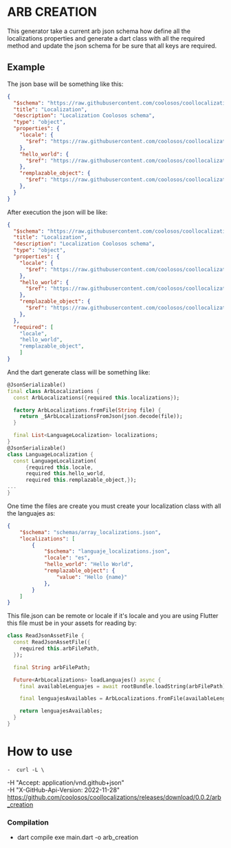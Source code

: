 # ARB CREATION

This generator take a current arb json schema how define all the localizations properties and generate a dart class with all the required method and update the json schema for be sure that all keys are required.

## Example
The json base will be something like this:
```json
{
  "$schema": "https://raw.githubusercontent.com/coolosos/coollocalizations/main/json_schemas/arb_localization.json",
  "title": "Localization",
  "description": "Localization Coolosos schema",
  "type": "object",
  "properties": {
    "locale": {
      "$ref": "https://raw.githubusercontent.com/coolosos/coollocalizations/main/json_schemas/arb_instances.json#/objects/simple"
    },
    "hello_world": {
      "$ref": "https://raw.githubusercontent.com/coolosos/coollocalizations/main/json_schemas/arb_instances.json#/objects/simple"
    },
    "remplazable_object": {
      "$ref": "https://raw.githubusercontent.com/coolosos/coollocalizations/main/json_schemas/arb_instances.json#/objects/replacement"
    },
  }
}
```
After execution the json will be like:
```json
{
  "$schema": "https://raw.githubusercontent.com/coolosos/coollocalizations/main/json_schemas/arb_localization.json",
  "title": "Localization",
  "description": "Localization Coolosos schema",
  "type": "object",
  "properties": {
    "locale": {
      "$ref": "https://raw.githubusercontent.com/coolosos/coollocalizations/main/json_schemas/arb_instances.json#/objects/simple"
    },
    "hello_world": {
      "$ref": "https://raw.githubusercontent.com/coolosos/coollocalizations/main/json_schemas/arb_instances.json#/objects/simple"
    },
    "remplazable_object": {
      "$ref": "https://raw.githubusercontent.com/coolosos/coollocalizations/main/json_schemas/arb_instances.json#/objects/replacement"
    },
  },
  "required": [
    "locale",
    "hello_world",
    "remplazable_object",
    ]
}
```
And the dart generate class will be something like: 
```dart
@JsonSerializable()
final class ArbLocalizations {
  const ArbLocalizations({required this.localizations});

  factory ArbLocalizations.fromFile(String file) {
    return _$ArbLocalizationsFromJson(json.decode(file));
  }

  final List<LanguageLocalization> localizations;
}
@JsonSerializable()
class LanguageLocalization {
  const LanguageLocalization(
      {required this.locale,
      required this.hello_world,
      required this.remplazable_object,});
...
}

```

One time the files are create you must create your localization class with all the languajes as:

```json
{
    "$schema": "schemas/array_localizations.json",
    "localizations": [
        {
            "$schema": "languaje_localizations.json",
            "locale": "es",
            "hello_world": "Hello World",
            "remplazable_object": {
                "value": "Hello {name}"
            },
        }
    ]
}
```

This file.json can be remote or locale if it's locale and you are using Flutter this file must be in your assets for reading by:

```dart
class ReadJsonAssetFile {
  const ReadJsonAssetFile({
    required this.arbFilePath,
  });

  final String arbFilePath;

  Future<ArbLocalizations> loadLanguajes() async {
    final availableLenguajes = await rootBundle.loadString(arbFilePath);

    final lenguajesAvailables = ArbLocalizations.fromFile(availableLenguajes);

    return lenguajesAvailables;
  }
}
```

# How to use
    -  curl -L \
  -H "Accept: application/vnd.github+json" \
  -H "X-GitHub-Api-Version: 2022-11-28" \
  https://github.com/coolosos/coollocalizations/releases/download/0.0.2/arb_creation

### Compilation

- dart compile exe main.dart -o arb_creation 